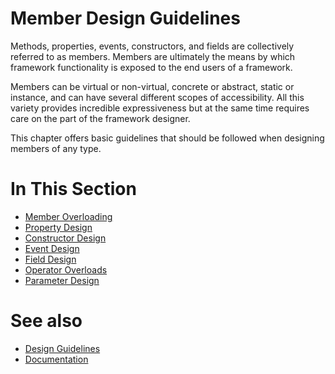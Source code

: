 # Member Design Guidelines

Methods, properties, events, constructors, and fields are collectively referred to as members. Members are ultimately the means by which framework functionality is exposed to the end users of a framework.

Members can be virtual or non-virtual, concrete or abstract, static or instance, and can have several different scopes of accessibility. All this variety provides incredible expressiveness but at the same time requires care on the part of the framework designer.

This chapter offers basic guidelines that should be followed when designing members of any type.

# In This Section

* [Member Overloading](/docs/documentation/design_guidelines/member_design_guidelines/member_overloading)
* [Property Design](/docs/documentation/design_guidelines/member_design_guidelines/property_design)
* [Constructor Design](/docs/documentation/design_guidelines/member_design_guidelines/constructor_design)
* [Event Design](/docs/documentation/design_guidelines/member_design_guidelines/event_design)
* [Field Design](/docs/documentation/design_guidelines/member_design_guidelines/field_design)
* [Operator Overloads](/docs/documentation/design_guidelines/member_design_guidelines/operator_overloads)
* [Parameter Design](/docs/documentation/design_guidelines/member_design_guidelines/parameter_design)

# See also

* [Design Guidelines](/docs/documentation/design_guidelines)
* [Documentation](/docs/documentation)
